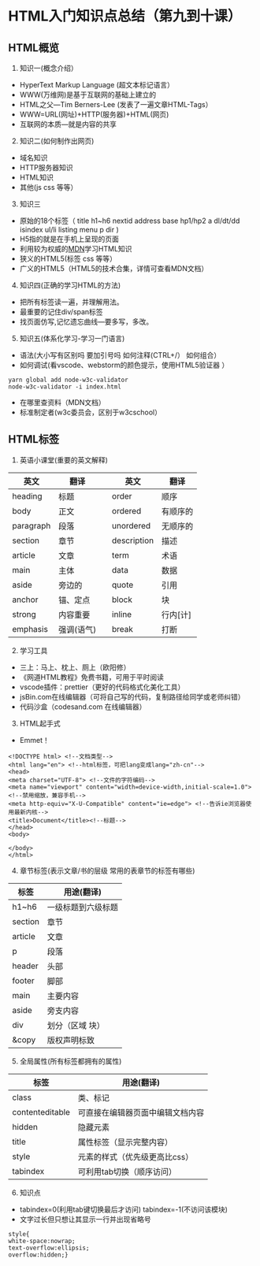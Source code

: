 # HTML入门知识点总结（第九到十课）
## HTML概览

1. 知识一(概念介绍）
* HyperText Markup Language (超文本标记语言）
* WWW(万维网)是基于互联网的基础上建立的
* HTML之父—Tim Berners-Lee (发表了一遍文章HTML-Tags）
* WWW=URL(网址)+HTTP(服务器)+HTML(网页)
* 互联网的本质—就是内容的共享

2. 知识二(如何制作出网页)
* 域名知识
* HTTP服务器知识
* HTML知识
* 其他(js css 等等）

3. 知识三
* 原始的18个标签（ title h1~h6 nextid address base hp1/hp2 a dl/dt/dd isindex ul/li listing menu p dir )
* H5指的就是在手机上呈现的页面
* 利用较为权威的[MDN](https://developer.mozilla.org/en-US/docs/Web/Guide/HTML/HTML5)学习HTML知识
* 狭义的HTML5(标签 css 等等）
* 广义的HTML5（HTML5的技术合集，详情可查看MDN文档）

4. 知识四(正确的学习HTML的方法)
* 把所有标签读一遍，并理解用法。
* 最重要的记住div/span标签
* 找页面仿写,记忆遗忘曲线—要多写，多改。

5. 知识五(体系化学习-学习一门语言)
* 语法(大小写有区别吗 要加引号吗 如何注释(CTRL+/） 如何组合）
* 如何调试(看vscode、webstorm的颜色提示，使用HTML5验证器 ）
```(cmder)
yarn global add node-w3c-validator
node-w3c-validator -i index.html
```
* 在哪里查资料（MDN文档）
* 标准制定者(w3c委员会，区别于w3cschool）

## HTML标签
1. 英语小课堂(重要的英文解释)

  英文|翻译| |英文|翻译
  ---|---|---|---|---
  heading|标题|  |order|顺序|
  body|正文|  |ordered|有顺序的|
  paragraph|段落|  |unordered|无顺序的|
  section|章节|  |description|描述|
  article|文章|  |term|术语|
  main|主体|  |data|数据|
  aside|旁边的|  |quote|引用|
  anchor|锚、定点|  |block|块|
  strong|内容重要|  |inline|行内[计]|
  emphasis|强调(语气)|  |break|打断|
 
 2. 学习工具
 * 三上：马上、枕上、厕上（欧阳修）
 * 《网道HTML教程》免费书籍，可用于平时阅读
 * vscode插件：prettier（更好的代码格式化美化工具）
 * jsBin.com在线编辑器（可将自己写的代码，复制路径给同学或老师纠错）
 * 代码沙盒（codesand.com 在线编辑器）
 
 3. HTML起手式
 * Emmet！
 ```(html)
 <!DOCTYPE html> <!--文档类型-->
 <html lang="en"> <!--html标签，可把lang变成lang="zh-cn"-->
 <head>
 <meta charset="UTF-8"> <!--文件的字符编码-->
 <meta name="viewport" content="width=device-width,initial-scale=1.0"> <!--禁用缩放，兼容手机-->
 <meta http-equiv="X-U-Compatible" content="ie=edge"> <!--告诉ie浏览器使用最新内核-->
 <title>Document</title><!--标题-->
 </head>
 <body>
 
 </body>
 </html>
 ```
4. 章节标签(表示文章/书的层级 常用的表章节的标签有哪些)

  标签|用途(翻译)
  ---|---
  h1~h6|一级标题到六级标题
  section|章节
  article|文章
  p|段落
  header|头部
  footer|脚部
  main|主要内容
  aside|旁支内容
  div|划分（区域 块）
  &copy|版权声明标致

5. 全局属性(所有标签都拥有的属性)

  标签|用途(翻译)
  ---|---
  class|类、标记
  contenteditable|可直接在编辑器页面中编辑文档内容
  hidden|隐藏元素
  title|属性标签（显示完整内容）
  style|元素的样式（优先级更高比css）
  tabindex|可利用tab切换（顺序访问）
  
 6. 知识点
  * tabindex=0(利用tab键切换最后才访问)  tabindex=-1(不访问该模块)
  * 文字过长但只想让其显示一行并出现省略号
  ```(html)
  style{
  white-space:nowrap;
  text-overflow:ellipsis;
  overflow:hidden;}
  ```












